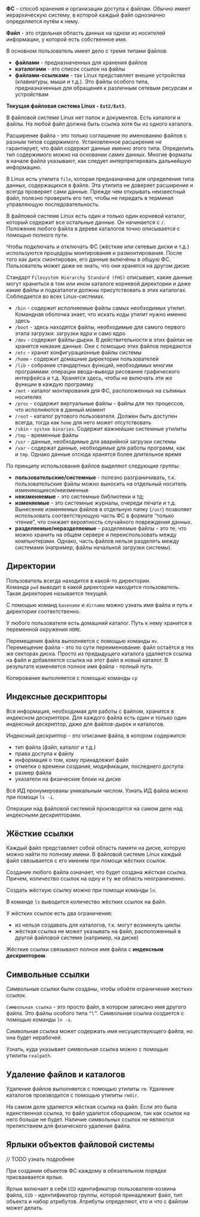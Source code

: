 **ФС** - способ хранения и организации доступа к файлам. Обычно имеет иерархическую систему, в которой каждый файл однозначно определяется путём к нему.

**Файл** - это отдельная область данных на одном из носителей информации, у которой есть собственное имя.

В основном пользователь имеет дело с тремя типами файлов:

- **файлами** - предназначенных для хранения файлов
- **каталогами** - это список ссылок на файлы
- **файлами-ссылками** - так Linux представляет внешне устройства (клавиатуры, мыши и т.д.). Это файлы особого типа, предназначенные для обращения к различным сетевым ресурсам и устройствам

**Текущая файловая система Linux - `Ext2/Ext3`.**

В файловой системе Linux нет папок и документов. Есть каталоги и файлы. На любой файл должна быть ссылка хотя бы из одного каталога.

Расширение файла - это только соглашение по именованию файлов с разным типов содержимого. Установленное расширение не гарантирует, что файл содержит данные именно этого типа. Определить тип содержимого можно на основании самих данных. Многие форматы в начале файла указывают, как следует интерпретировать дальнейшую информацию.

В Linux есть утилита `file`, которая предназначена для определения типа данных, содержащихся в файле. Эта утилита не доверяет расширение и всегда проверяет сами данные. Прежде чем открывать неизвестный файл, полезно проверить его тип, чтобы не передать в терминал управляющую последовательность.

В файловой системе Linux есть один и только один корневой каталог, который содержит все остальные данные. Он начинается с `/`. Положение любого файла в дереве каталогов точно описывается с помощью полного пути.

Чтобы подключать и отключать ФС (жёсткие или сетевые диски и т.д.) используются процедуры монтирования и размонтирования. После того как диск смонтирован, его данные включёны в общую ФС. Пользователь может даже не знать, что они хранятся на другом диске.

Стандарт `Filesystem Hierarchy Standard (FHS)` описывает, какие данные могут храниться в том или ином каталоге корневой директории и даже какие файлы и подкаталоги должны присутствовать в этих каталогах. Соблюдается во всех Linux-системах.

- `/bin` - содержит исполняемые файлы самых необходимых утилит. Командная оболочка знает, что искать коды утилит нужно именно здесь
- `/boot` - здесь находятся файлы, необходимые для самого первого этапа загрузки: загрузки ядра и само ядро
- `/dev` - содержит файлы-дырки. В действительности в этих файлах не хранятся никакие данные. Они с помощью этих файлов передаются
- `/etc` - хранит конфигурационные файлы системы
- `/home` - содержит домашние директории пользователей
- `/lib` - собрание стандартных функций, необходимых многим программам: операции ввода-вывода рисование графического интерфейса и т.д. Хранятся здесь, чтобы не включать эти же функции в каждую программу
- `/mnt` - каталог монтирования для ФС, расположенных на съёмных носителях
- `/proc` - содержит виртуальные файлы - файлы для тех процессов, что исполняются в данный момент
- `/root` - каталог рутового пользователя. Должен быть доступен всегда, тогда как `home` для него может отсутствовать
- `/sbin` - `system binaries`. Содержит важнейшие системные утилиты
- `/tmp` - временные файлы
- `/usr` - данные, необходимые для аварийной загрузки системы
- `/var` - содержат данные, необходимые для работы программ, как и `tmp`. Однако данные отсюда хранятся более длительное время

По принципу использования файлов выделяют следующие группы:

- **пользовательские/системные** - полезно разграничивать, т.к. пользовательские файлы можно выносить на отдельный носитель изменяющиеся/неизменные
- **неизменяемые** - это системные библиотеки и тд;
- **изменяемые** - это системные журналы, очереди печати и т.д. Вынесение изменяемых файлов в отдельную папку (`/usr`) позволяет использовать соответствующую часть ФС в формате “только чтение”, что снижает вероятность случайного повреждения данных.
- **разделяемые/неразделяемые** - разделяемые файлы - это те, что можно хранить на общем сервере и переиспользовать между компьютерами. Однако, часть файлов нельзя разделять между системами (например, файлы начальной загрузки системы).


## Директории

Пользователь всегда находится в какой-то директории. Команда `pwd` выводит в какой директории находится пользователь. Такая директория называется текущей.

С помощью команд `basename` и `dirname` можно узнать имя файла и путь к директории соответственно.

У любого пользователя есть домашний каталог. Путь к нему хранится в переменной окружения `HOME`.

Перемещение файла выполняется с помощью команды `mv`. Перемещение файла - это по сути переименование: файл остаётся в тех же секторах диска. Просто из предыдущего каталога удаляется ссылка на файл и добавляется ссылка на этот файл в новый каталог. В результате изменяется полное имя файла - полный путь.

Копирование выполняется с помощью команды `cp`


## Индексные дескрипторы

Вся информация, необходимая для работы с файлом, хранится в индексном дескрипторе. Для каждого файла есть один и только один индексный дескриптор, даже для файлов-дырок и каталогов.

Индексный дескриптор - это описание файла, в котором содержится:

- тип файла (файл, каталог и т.д.)
- права доступа к файлу
- информация о том, кому принадлежит файл
- отметки о времени создания, модификации, последнего доступа
- размер файла
- указатели на физические блоки на диске

Всё ИД пронумерованы уникальным числом. Узнать ИД файла можно при помощи `ls -i`.

Операции над файловой системой производятся на самом деле над индексными дескрипторами.


## Жёсткие ссылки

Каждый файл представляет собой область памяти на диске, которую можно найти по полному имени. В файловой системе Linux каждый файл связывается с его именем при помощи жёстких ссылок.

Создание любого файла означает, что будет создана жёсткая ссылка. Причем, количество ссылок на одну и ту же область неограниченно.

Создать жёсткую ссылку можно при помощи команды `ln`.

В команде `ls` выводится количество жёстких ссылок на файл.

У жёстких ссылок есть два ограничения:

- из нельзя создавать для каталогов, т.к. могут возникнуть циклы
- жёсткая ссылка не может указывать на файл, расположенный в другой файловой системе (например, на диске)

Жёсткие ссылки связывают полное имя файла с **индексным дескриптором**.


## Символьные ссылки

Символьные ссылки были созданы, чтобы обойти ограничения жестких ссылок.

`Символьная ссылка` - это просто файл, в котором записано имя другого файла. Это файлы особого типа `“l”`. Символьная ссылка создается с помощью команды `ln -s`.

Символьная ссылка может содержать имя несуществующего файла, но она будет нерабочей.

Узнать, куда указывает символьная ссылка можно с помощью утилиты `realpath`.


## Удаление файлов и каталогов

Удаление файлов выполняется с помощью утилиты `rm`. Удаление каталогов производится с помощью утилиты `rmdir`.

На самом деле удаляется жёсткая ссылка на файл. Если это была единственная ссылка, то файл удалится сборщиком, так как ссылок на него больше не будет. Наличие символьных ссылок не являются препятствием для физического удаления файла.


## Ярлыки объектов файловой системы

// TODO узнать подробнее

При создании объектов ФС каждому в обязательном порядке присваивается ярлык.

Ярлык включает в себя `UID` идентификатор пользователя-хозяина файла, `GID` - идентификатор группы, которой принадлежит файл, тип объекта и набор атрибутов. Атрибуты определяют, кто и что с файлом может делать.